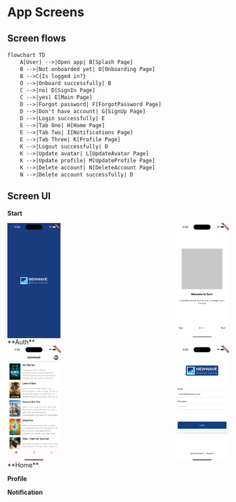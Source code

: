 # App Screens
## Screen flows
```mermaid
flowchart TD
    A[User] -->|Open app| B[Splash Page]
    B -->|Not onboarded yet| O[Onboarding Page]
    B -->C{Is logged in?}
    O -->|Onboard successfully| B
    C -->|no| D[SignIn Page]
    C -->|yes| E[Main Page]
    D -->|Forgot password| F[ForgotPassword Page]
    D -->|Don't have account| G[SignUp Page]
    D -->|Login successfully| E
    E -->|Tab One| H[Home Page]
    E -->|Tab Two| I[Notifications Page]
    E -->|Tab Three| K[Profile Page]
    K -->|Logout successfully| D
    K -->|Update avatar| L[UpdateAvatar Page]
    K -->|Update profile| M[UpdateProfile Page]
    K -->|Delete account| N[DeleteAccount Page]
    N -->|Delete account successfully| D
```
## Screen UI
**Start**
<div style="display: flex; justify-content: space-between;">
    <img src="../screens_15pro/splash_page.png" width="24%">
    <img src="../screens_15pro/onboarding_page.png" width="24%">
</div>
**Auth**
<div style="display: flex; justify-content: space-between;">
    <img src="../screens_15pro/home_page.png" width="24%">
    <img src="../screens_15pro/sign_in_page.png" width="24%">
</div>
**Home**

**Profile**

**Notification**